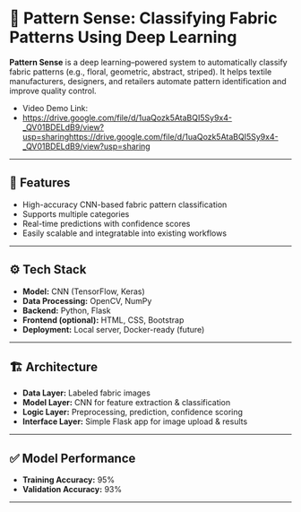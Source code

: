 # 🧵 Pattern Sense: Classifying Fabric Patterns Using Deep Learning

**Pattern Sense** is a deep learning–powered system to automatically classify fabric patterns (e.g., floral, geometric, abstract, striped). It helps textile manufacturers, designers, and retailers automate pattern identification and improve quality control.
- Video Demo Link:
- https://drive.google.com/file/d/1uaQozk5AtaBQI5Sy9x4-_QV01BDELdB9/view?usp=sharinghttps://drive.google.com/file/d/1uaQozk5AtaBQI5Sy9x4-_QV01BDELdB9/view?usp=sharing

---

## 🚀 Features
- High-accuracy CNN-based fabric pattern classification
- Supports multiple categories
- Real-time predictions with confidence scores
- Easily scalable and integratable into existing workflows

---

## ⚙️ Tech Stack
- **Model:** CNN (TensorFlow, Keras)
- **Data Processing:** OpenCV, NumPy
- **Backend:** Python, Flask
- **Frontend (optional):** HTML, CSS, Bootstrap
- **Deployment:** Local server, Docker-ready (future)

---

## 🏗️ Architecture
- **Data Layer:** Labeled fabric images
- **Model Layer:** CNN for feature extraction & classification
- **Logic Layer:** Preprocessing, prediction, confidence scoring
- **Interface Layer:** Simple Flask app for image upload & results

---

## ✅ Model Performance
- **Training Accuracy:** 95%
- **Validation Accuracy:** 93%


---

